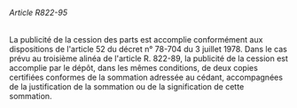 ###### Article R822-95

La publicité de la cession des parts est accomplie conformément aux dispositions de l'article 52 du décret n° 78-704 du 3 juillet 1978. Dans le cas prévu au troisième alinéa de l'article R. 822-89, la publicité de la cession est accomplie par le dépôt, dans les mêmes conditions, de deux copies certifiées conformes de la sommation adressée au cédant, accompagnées de la justification de la sommation ou de la signification de cette sommation.

